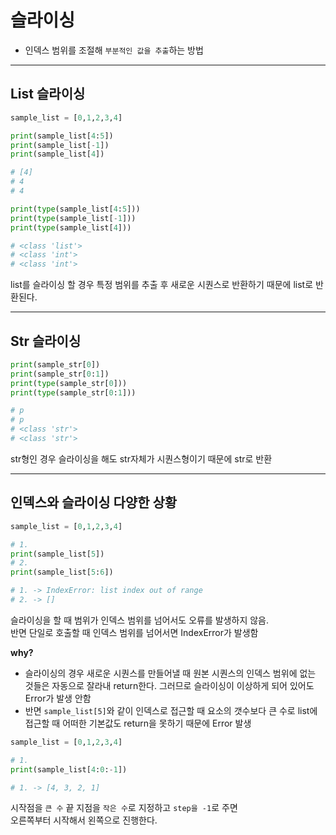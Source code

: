 # 슬라이싱
  - 인덱스 범위를 조절해 `부분적인 값을 추출`하는 방법

---
## List 슬라이싱

```python
sample_list = [0,1,2,3,4]

print(sample_list[4:5])
print(sample_list[-1])
print(sample_list[4])

# [4]
# 4
# 4

print(type(sample_list[4:5]))
print(type(sample_list[-1]))
print(type(sample_list[4]))

# <class 'list'>
# <class 'int'>
# <class 'int'>
```

list를 슬라이싱 할 경우 특정 범위를 추출 후 새로운 시퀀스로 반환하기 때문에 list로 반환된다.

---

## Str 슬라이싱

```python
print(sample_str[0])
print(sample_str[0:1])
print(type(sample_str[0]))
print(type(sample_str[0:1]))

# p
# p
# <class 'str'>
# <class 'str'>
```
str형인 경우 슬라이싱을 해도 str자체가 시퀀스형이기 때문에 str로 반환

---

## 인덱스와 슬라이싱 다양한 상황
```python
sample_list = [0,1,2,3,4]

# 1.
print(sample_list[5])
# 2.
print(sample_list[5:6])

# 1. -> IndexError: list index out of range
# 2. -> []
```
슬라이싱을 할 때 범위가 인덱스 범위를 넘어서도 오류를 발생하지 않음.  
반면 단일로 호출할 때 인덱스 범위를 넘어서면 IndexError가 발생함

**why?**
  - 슬라이싱의 경우 새로운 시퀀스를 만들어낼 때 원본 시퀀스의 인덱스 범위에 없는 것들은 자동으로 잘라내 return한다. 그러므로 슬라이싱이 이상하게 되어 있어도 Error가 발생 안함
  - 반면 `sample_list[5]`와 같이 인덱스로 접근할 때 요소의 갯수보다 큰 수로 list에 접근할 때 어떠한 기본값도 return을 못하기 때문에 Error 발생

```python
sample_list = [0,1,2,3,4]

# 1.
print(sample_list[4:0:-1])

# 1. -> [4, 3, 2, 1]
```
시작점을 `큰 수` 끝 지점을 `작은 수`로 지정하고 `step을 -1`로 주면  
오른쪽부터 시작해서 왼쪽으로 진행한다.